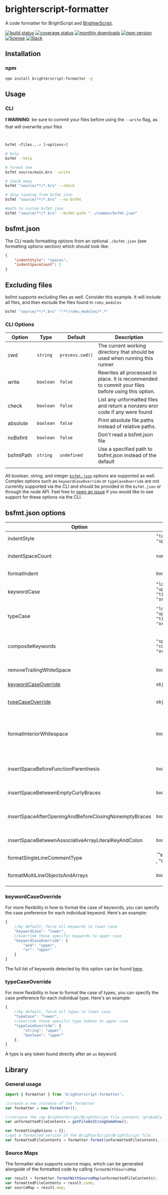 # brighterscript-formatter

A code formatter for BrightScript and [BrighterScript](https://github.com/RokuCommunity/brighterscript).

[![build status](https://img.shields.io/github/workflow/status/rokucommunity/brighterscript-formatter/build.svg?logo=github)](https://github.com/rokucommunity/brighterscript-formatter/actions?query=workflow%3Abuild)
[![coverage status](https://img.shields.io/coveralls/github/rokucommunity/brighterscript-formatter?logo=coveralls)](https://coveralls.io/github/rokucommunity/brighterscript-formatter?branch=master)
[![monthly downloads](https://img.shields.io/npm/dm/brighterscript-formatter.svg?sanitize=true&logo=npm&logoColor=)](https://npmcharts.com/compare/brighterscript-formatter?minimal=true)
[![npm version](https://img.shields.io/npm/v/brighterscript-formatter.svg?logo=npm)](https://www.npmjs.com/package/brighterscript-formatter)
[![license](https://img.shields.io/github/license/rokucommunity/brighterscript-formatter.svg)](LICENSE)
[![Slack](https://img.shields.io/badge/Slack-RokuCommunity-4A154B?logo=slack)](https://join.slack.com/t/rokudevelopers/shared_invite/zt-4vw7rg6v-NH46oY7hTktpRIBM_zGvwA)

## Installation
### npm
```bash
npm install brighterscript-formatter -g
```

## Usage
### CLI
**:exclamation: WARNING**: be sure to commit your files before using the `--write` flag, as that will overwrite your files
```bash


bsfmt <files...> [<options>]

# help
bsfmt --help

# format one
bsfmt source/main.brs --write

# check many
bsfmt "source/**/*.brs" --check

# skip loading from bsfmt.json
bsfmt "source/**/*.brs" --no-bsfmt

#path to custom bsfmt.json
bsfmt "source/**/*.brs" --bsfmt-path "../common/bsfmt.json"
```

## bsfmt.json

The CLI reads formatting options from an optional `./bsfmt.json` (see formatting options section) which should look like:

```json
{
    "indentStyle": "spaces",
    "indentSpaceCount": 2
}
```


## Excluding files
bsfmt supports excluding files as well. Consider this example. It will include all files, and then exclude the files found in `roku_modules`
```bash
bsfmt "source/**/*.brs" "!**/roku_modules/*.*"
```


### CLI Options
| Option | Type | Default | Description |
|-|-|-|-|
| cwd | `string`| `process.cwd()` | The current working directory that should be used when running this runner |
| write |`boolean` |  `false`  | Rewrites all processed in place. It is recommended to commit your files before using this option. |
| check |`boolean` |  `false`  | List any unformatted files and return a nonzero eror code if any were found |
| absolute |`boolean` |  `false`  | Print absolute file paths instead of relative paths. |
| noBsfmt |`boolean` | `false`   | Don't read a bsfmt.json file |
| bsfmtPath |`string` | `undefined`   | Use a specified path to bsfmt.json instead of the default |
||||
All boolean, string, and integer [`bsfmt.json`](#bsfmtjson-options) options are supported as well. Complex options such as `keywordCaseOverride` or `typeCaseOverride` are not currently supported via the CLI and should be provided in the `bsfmt.json` or through the node API. Feel free to [open an issue](https://github.com/rokucommunity/brighterscript-formatter/issues/new) if you would like to see support for these options via the CLI.



## bsfmt.json options
| Option | Type | Default | Description |
|-|-|-|-|
|indentStyle| `"tabs", "spaces"`|`"spaces"`| The type of whitespace to use when indenting the beginning of lines. Has no effect if `formatIndent` is false |
|indentSpaceCount| `number` | `4` | The number of spaces to use when indentStyle is 'spaces'. Default is 4. Has no effect if `formatIndent` is false or if `indentStype` is set to `"tabs"`|
|formatIndent| `boolean` | `true` | If true, the code is indented. If false, the existing indentation is left intact. |
|keywordCase| `"lower", "upper", "title", "original"` | `"lower"` |  Replaces all keywords with the upper or lower case settings specified (excluding types...see `typeCase`). If set to `'original'`, they are not modified at all.|
|typeCase| `"lower", "upper", "title", "original"` | Value from `keywordCase` | Replaces all type keywords (`function`, `integer`, `string`, etc...) with the upper or lower case settings specified. If set to `"original"`, they are not modified at all. If falsey (or omitted), it defaults to the value in `keywordCase`|
|compositeKeywords| `"split", "combine", "original"`| `"split"` | Forces all composite keywords (i.e. `elseif`, `endwhile`, etc...) to be consistent. If `"split"`, they are split into their alternatives (`else if`, `end while`). If `"combine"`', they are combined (`elseif`, `endwhile`). If `"original"` or falsey, they are not modified. |
|removeTrailingWhiteSpace|`boolean`|`true`| Remove (or don't remove) trailing whitespace at the end of each line |
|[keywordCaseOverride](#keywordCaseOverride)| `object`| `undefined`| Provides a way to override keyword case at the individual TokenType level|
|[typeCaseOverride](#typeCaseOverride)|`object`|`undefined`| Provides a way to override type keyword case at the individual TokenType level.Types are defined as keywords that are preceeded by an `as` token.|
|formatInteriorWhitespace|`boolean`|`true`| All whitespace between items is reduced to exactly 1 space character and certain keywords and operators are padded with whitespace.  This is a catchall property that will also disable the following rules: `insertSpaceBeforeFunctionParenthesis`, `insertSpaceBetweenEmptyCurlyBraces` `insertSpaceAfterOpeningAndBeforeClosingNonemptyBraces`|
|insertSpaceBeforeFunctionParenthesis|`boolean`|`false`| If true, a space is inserted to the left of an opening function declaration parenthesis. (i.e. `function main ()` or `function ()`). If false, all spacing is removed (i.e. `function main()` or `function()`).|
|insertSpaceBetweenEmptyCurlyBraces|`boolean`|`false`| If true, empty curly braces will contain exactly 1 whitespace char (i.e. `{ }`). If false, there will be zero whitespace chars between empty curly braces (i.e. `{}`) |
|insertSpaceAfterOpeningAndBeforeClosingNonemptyBraces|`boolean`|`true`| If true, ensure exactly 1 space after leading and before trailing curly braces. If false, REMOVE all whitespace after leading and before trailing curly braces (excluding beginning-of-line indentation spacing)|
|insertSpaceBetweenAssociativeArrayLiteralKeyAndColon|`boolean`|`false`| If true, ensure exactly 1 space between an associative array literal key and its colon. If false, all space between the key and its colon will be removed |
|formatSingleLineCommentType|`"singlequote" , "rem" | "original"`| `"original"` | Forces all single-line comments to use the same style. If 'singlequote' or falsey, all comments are preceeded by a single quote. This is the default. If `"rem`", all comments are preceeded by `rem`. If `"original"`, the comment type is unchanged|
|formatMultiLineObjectsAndArrays|`boolean`| `true`|For multi-line objects and arrays, move everything after the `{` or `[` and everything before the `}` or `]` onto a new line.`|

### keywordCaseOverride
For more flexibility in how to format the case of keywords, you can specify the case preference for each individual keyword. Here's an example:

```js
{
    //by default, force all keywords to lower case
    "keywordCase": "lower",
    //override these specific keywords to upper case
    "keywordCaseOverride": {
        "and": "upper",
        "or": "upper"
    }
}
```

The full list of keywords detected by this option can be found [here](https://github.com/rokucommunity/brighterscript-formatter/blob/095f9dc5ec418d46d3ea6197712f5d11f71d922f/src/Formatter.ts#L1145).

### typeCaseOverride
For more flexibility in how to format the case of types, you can specify the case preference for each individual type. Here's an example:

```js
{
    //by default, force all types to lower case
    "typeCase": "lower",
    //override these specific type tokens to upper case
    "typeCaseOverride": {
        "string": "upper",
        "boolean": "upper"
    },
}
```

A type is any token found directly after an `as` keyword.

## Library

### General usage

```javascript
import { Formatter } from 'brighterscript-formatter';

//create a new instance of the formatter
var formatter = new Formatter();

//retrieve the raw BrighterScript/BrightScript file contents (probably from fs.readFile)
var unformattedFileContents = getFileAsStringSomehow();

var formattingOptions = {};
//get a formatted version of the BrighterScript/BrightScript file
var formattedFileContents = formatter.format(unformattedFileContents, formattingOptions);
```

### Source Maps

The formatter also supports source maps, which can be generated alongside of the formatted code by calling `formatWithSourceMap`

```javascript
var result = formatter.formatWithSourceMap(unformattedFileContents);
var formattedFileContents = result.code;
var sourceMap = result.map;
```
